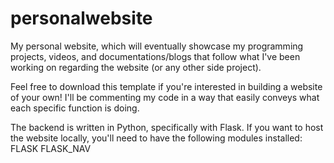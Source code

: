 # personalwebsite
My personal website, which will eventually showcase my programming projects, videos, and documentations/blogs that follow what I've been working on regarding the website (or any other side project).

Feel free to download this template if you're interested in building a website of your own! I'll be commenting my code in a way that easily conveys what each specific function is doing.

The backend is written in Python, specifically with Flask. If you want to host the website locally, you'll need to have the following modules installed:
FLASK
FLASK_NAV
